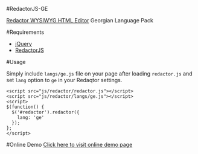 #RedactorJS-GE

[Redactor WYSIWYG HTML Editor](http://imperavi.com/redactor/) Georgian Language Pack


#Requirements
* [jQuery](http://jquery.com/)
* [RedactorJS](http://imperavi.com/redactor/)


#Usage

Simply include `langs/ge.js` file on your page after loading `redactor.js` and set `lang` option to `ge` in your Redaqtor settings.

```
<script src="js/redactor/redactor.js"></script>
<script src="js/redactor/langs/ge.js"></script>
<script>
$(function() {
  $('#redactor').redactor({
    lang: 'ge'
  });
};
</script>
```

#Online Demo
[Click here to visit online demo page](http://landish.github.io/RedactorJS-GE/)

